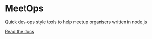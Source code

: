 # MeetOps

Quick dev-ops style tools to help meetup organisers written in node.js

[Read the docs](https://dannywilson.github.io/MeetOps/)